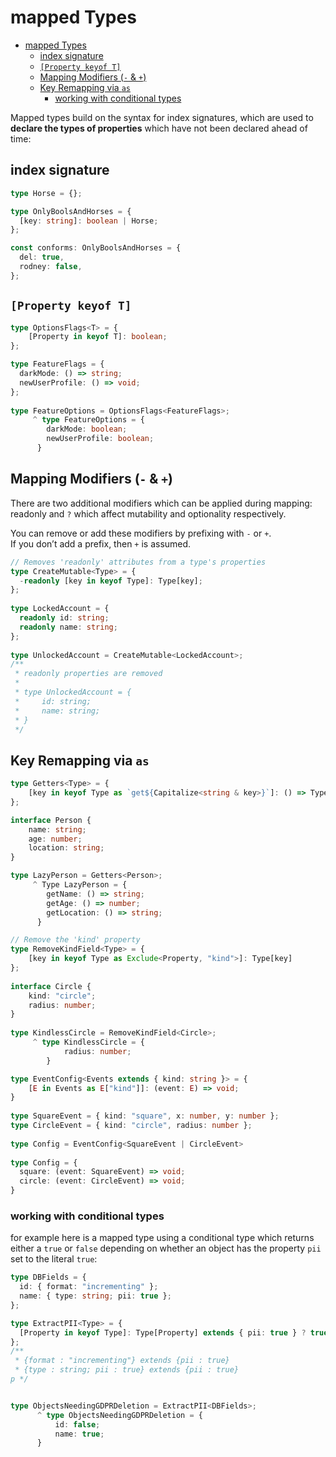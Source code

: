 # mapped Types
- [mapped Types](#mapped-types)
  - [index signature](#index-signature)
  - [`[Property keyof T]`](#property-keyof-t)
  - [Mapping Modifiers (`-` & `+`)](#mapping-modifiers----)
  - [Key Remapping via `as`](#key-remapping-via-as)
    - [working with conditional types](#working-with-conditional-types)

Mapped types build on the syntax for index signatures, which are used to **declare the types of properties** which have not been declared ahead of time:

## index signature

```typescript
type Horse = {};

type OnlyBoolsAndHorses = {
  [key: string]: boolean | Horse;
};

const conforms: OnlyBoolsAndHorses = {
  del: true,
  rodney: false,
};
```

## `[Property keyof T]`

```typescript
type OptionsFlags<T> = {
    [Property in keyof T]: boolean;
};

type FeatureFlags = {
  darkMode: () => string;
  newUserProfile: () => void;
};
 
type FeatureOptions = OptionsFlags<FeatureFlags>;
     ^ type FeatureOptions = {
        darkMode: boolean;
        newUserProfile: boolean;
      }
```

## Mapping Modifiers (`-` & `+`)

There are two additional modifiers which can be applied during mapping: readonly and `?` which affect mutability and optionality respectively.

You can remove or add these modifiers by prefixing with `-` or `+`.     
If you don’t add a prefix, then `+` is assumed.

```typescript 
// Removes 'readonly' attributes from a type's properties
type CreateMutable<Type> = {
  -readonly [key in keyof Type]: Type[key];
};
 
type LockedAccount = {
  readonly id: string;
  readonly name: string;
};
 
type UnlockedAccount = CreateMutable<LockedAccount>;
/** 
 * readonly properties are removed
 * 
 * type UnlockedAccount = {
 *     id: string;
 *     name: string;
 * }
 */
```

## Key Remapping via `as`

```typescript 
type Getters<Type> = {
    [key in keyof Type as `get${Capitalize<string & key>}`]: () => Type[key]
};

interface Person {
    name: string;
    age: number;
    location: string;
}
```

```typescript
type LazyPerson = Getters<Person>;
     ^ Type LazyPerson = {
        getName: () => string;
        getAge: () => number;
        getLocation: () => string;
      }
```


```typescript
// Remove the 'kind' property
type RemoveKindField<Type> = {
    [key in keyof Type as Exclude<Property, "kind">]: Type[key]
};
 
interface Circle {
    kind: "circle";
    radius: number;
}
 
type KindlessCircle = RemoveKindField<Circle>;
     ^ type KindlessCircle = {
            radius: number;
        }
```


```typescript
type EventConfig<Events extends { kind: string }> = {
    [E in Events as E["kind"]]: (event: E) => void;
}
 
type SquareEvent = { kind: "square", x: number, y: number };
type CircleEvent = { kind: "circle", radius: number };
 
type Config = EventConfig<SquareEvent | CircleEvent>
       
type Config = {
  square: (event: SquareEvent) => void;
  circle: (event: CircleEvent) => void;
}
```

### working with conditional types

for example here is a mapped type using a conditional type which returns either a `true` or `false` depending on whether an object has the property `pii` set to the literal `true`:
```typescript 
type DBFields = {
  id: { format: "incrementing" };
  name: { type: string; pii: true };
};

type ExtractPII<Type> = {
  [Property in keyof Type]: Type[Property] extends { pii: true } ? true : false;
};
/**
 * {format : "incrementing"} extends {pii : true}
 * {type : string; pii : true} extends {pii : true}
p */


type ObjectsNeedingGDPRDeletion = ExtractPII<DBFields>;
      ^ type ObjectsNeedingGDPRDeletion = {
          id: false;
          name: true;
      }
```
